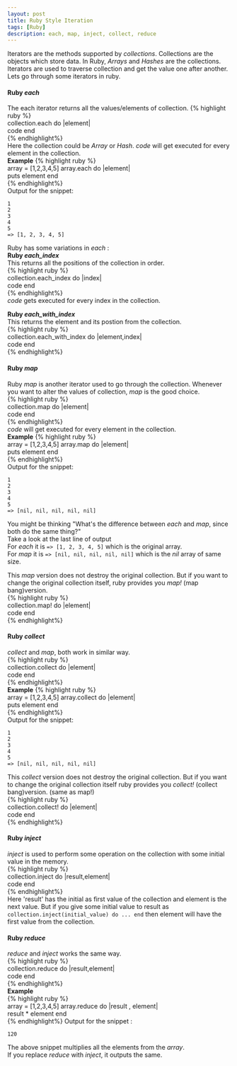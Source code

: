 ```yaml
---
layout: post
title: Ruby Style Iteration
tags: [Ruby]
description: each, map, inject, collect, reduce
---  
```

Iterators are the methods supported by _collections_. Collections are the objects which store data. In Ruby, _Arrays_ and _Hashes_ are the collections. Iterators are used to traverse collection and get the value one after another.  
Lets go through some iterators in ruby.  

#### Ruby _each_  
The each iterator returns all the values/elements of collection.
{% highlight ruby %}    
collection.each do |element|   
  code
end  
{% endhighlight%}   
Here the collection could be _Array_ or _Hash_. _code_ will get executed for every element in the collection.  
**Example**
{% highlight ruby %}    
array = [1,2,3,4,5]
array.each do |element|   
  puts element
end  
{% endhighlight%}  
Output for the snippet:  

```     
1  
2  
3  
4  
5  
=> [1, 2, 3, 4, 5]   
```  
Ruby has some variations in _each_ :  
**Ruby _each_index_**  
This returns all the positions of the collection in order.  
{% highlight ruby %}    
collection.each_index do |index|   
  code
end  
{% endhighlight%}   
_code_ gets executed for every index in the collection.  

**Ruby _each_with_index_**  
This returns the element and its postion from the collection.  
{% highlight ruby %}    
collection.each_with_index do |element,index|   
  code
end  
{% endhighlight%}
<!-- _element_ is the element in the collection and _index_ is its index. -->

#### Ruby _map_  
Ruby _map_ is another iterator used to go through the collection. Whenever you want to alter the values of collection, _map_ is the good choice.  
{% highlight ruby %}    
collection.map do |element|   
  code
end  
{% endhighlight%}   
_code_ will get executed for every element in the collection.  
**Example**
{% highlight ruby %}    
array = [1,2,3,4,5]
array.map do |element|   
  puts element
end  
{% endhighlight%}  
Output for the snippet:  

```     
1  
2  
3  
4  
5  
=> [nil, nil, nil, nil, nil]   
```  

You might be thinking "What's the difference between _each_ and _map_, since both do the same thing?"  
Take a look at the last line of output  
For _each_ it is ``` => [1, 2, 3, 4, 5] ``` which is the original array.  
For _map_ it is ``` => [nil, nil, nil, nil, nil] ``` which is the _nil_ array of same size.     

This _map_ version does not destroy the original collection. But if you want to change the original collection itself, ruby provides you _map!_ (map bang)version.  
{% highlight ruby %}    
collection.map! do |element|   
  code
end  
{% endhighlight%}   

#### Ruby _collect_  
_collect_ and _map_, both work in similar way.    
{% highlight ruby %}    
collection.collect do |element|   
  code
end  
{% endhighlight%}  
**Example**
{% highlight ruby %}    
array = [1,2,3,4,5]
array.collect do |element|   
  puts element
end  
{% endhighlight%}  
Output for the snippet:  

```     
1  
2  
3  
4  
5  
=> [nil, nil, nil, nil, nil]   
```  
This _collect_ version does not destroy the original collection. But if you want to change the original collection itself ruby provides you _collect!_ (collect bang)version. (same as map!)  
{% highlight ruby %}    
collection.collect! do |element|   
  code
end  
{% endhighlight%}  

#### Ruby _inject_  
_inject_ is used to perform some operation on the collection with some initial value in the memory.  
{% highlight ruby %}    
collection.inject do |result,element|   
  code
end  
{% endhighlight%}   
Here 'result' has the initial as first value of the collection and element is the next value. But if you give some initial value to result as ``` collection.inject(initial_value) do ... end ``` then element will have the first value from the collection.    

#### Ruby _reduce_  
_reduce_ and _inject_ works the same way.  
{% highlight ruby %}    
collection.reduce do |result,element|   
  code
end  
{% endhighlight%}  
**Example**  
{% highlight ruby %}    
array = [1,2,3,4,5]
array.reduce do |result , element|   
  result * element
end  
{% endhighlight%}
Output for the snippet :  
```  
120  
```  
The above snippet multiplies all the elements from the _array_.  
If you replace _reduce_ with _inject_, it outputs the same.

